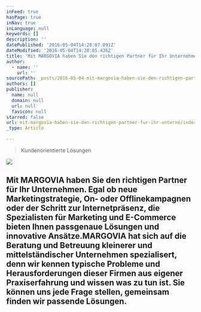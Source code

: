 ```yaml
---
inFeed: true
hasPage: true
inNav: true
inLanguage: null
keywords: []
description: ''
datePublished: '2016-05-04T14:28:07.091Z'
dateModified: '2016-05-04T14:28:05.436Z'
title: 'Mit MARGOVIA haben Sie den richtigen Partner für Ihr Unternehmen. Egal ob neue Marketingstrategie, On- oder Offlinekampagnen oder der Schritt zur Internetpräsenz, die Spezialisten für Marketing und E-Commerce bieten Ihnen passgenaue Lösungen und innovative Ansätze.MARGOVIA hat sich auf die Beratung und Betreuung kleinerer und mittelständischer Unternehmen spezialisert, denn wir kennen typische Probleme und Herausforderungen dieser Firmen aus eigener Praxiserfahrung und wissen was zu tun ist. Sie können uns jede Frage stellen, gemeinsam finden wir passende Lösungen.'
author:
  - name: ''
    url: ''
sourcePath: _posts/2016-05-04-mit-margovia-haben-sie-den-richtigen-partner-fur-ihr-unterne.md
authors: []
publisher:
  name: null
  domain: null
  url: null
  favicon: null
starred: false
url: mit-margovia-haben-sie-den-richtigen-partner-fur-ihr-unterne/index.html
_type: Article

---
```

> Kundenorientierte Lösungen

![](https://the-grid-user-content.s3-us-west-2.amazonaws.com/59eb874b-631a-44d8-9ee8-deff3cfa2dc0.jpg)

## Mit MARGOVIA haben Sie den richtigen Partner für Ihr Unternehmen. Egal ob neue Marketingstrategie, On- oder Offlinekampagnen oder der Schritt zur Internetpräsenz, die Spezialisten für Marketing und E-Commerce bieten Ihnen passgenaue Lösungen und innovative Ansätze.MARGOVIA hat sich auf die Beratung und Betreuung kleinerer und mittelständischer Unternehmen spezialisert, denn wir kennen typische Probleme und Herausforderungen dieser Firmen aus eigener Praxiserfahrung und wissen was zu tun ist. Sie können uns jede Frage stellen, gemeinsam finden wir passende Lösungen.